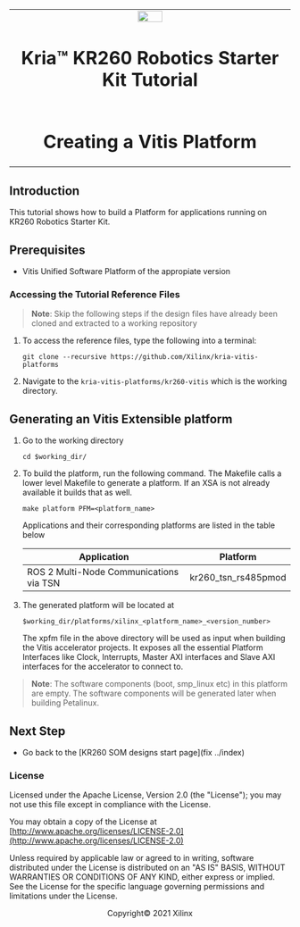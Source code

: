 ﻿<table class="sphinxhide">
 <tr>
   <td align="center"><img src="/docs/media/xilinx-logo.png" width="30%"/><h1> Kria&trade; KR260 Robotics Starter Kit Tutorial</h1>
   </td>
 </tr>
 <tr>
 <td align="center"><h1>Creating a Vitis Platform</h1>

 </td>
 </tr>
</table>

## Introduction

This tutorial shows how to build a Platform for applications running on KR260 Robotics Starter Kit.

## Prerequisites

* Vitis Unified Software Platform of the appropiate version

### Accessing the Tutorial Reference Files

> **Note**: Skip the following steps if the design files have already been cloned and extracted to a working repository

1. To access the reference files, type the following into a terminal:

   ```
   git clone --recursive https://github.com/Xilinx/kria-vitis-platforms
   ```

2. Navigate to the `kria-vitis-platforms/kr260-vitis` which is the working directory.

## Generating an Vitis Extensible platform

1. Go to the working directory

   ```
   cd $working_dir/
   ```

2. To build the platform, run the following command. The Makefile calls a lower level Makefile to generate a platform. If an XSA is not already available it builds that as well.

   ```
   make platform PFM=<platform_name>
   ```

   Applications and their corresponding platforms are listed in the table below

   |Application |Platform|
   |----|----|
   |ROS 2 Multi-Node Communications via TSN |kr260_tsn_rs485pmod|
 

3. The generated platform will be located at

   ```
   $working_dir/platforms/xilinx_<platform_name>_<version_number>
   ```

   The xpfm file in the above directory will be used as input when building the Vitis accelerator projects. It exposes all the essential Platform Interfaces like Clock, Interrupts, Master AXI interfaces and Slave AXI interfaces for the accelerator to connect to.

> **Note**: The software components (boot, smp_linux etc) in this platform are empty. The software components will be generated later when building Petalinux.


## Next Step

* Go back to the [KR260 SOM designs start page](fix ../index)

### License

Licensed under the Apache License, Version 2.0 (the "License"); you may not use this file except in compliance with the License.

You may obtain a copy of the License at
[http://www.apache.org/licenses/LICENSE-2.0](http://www.apache.org/licenses/LICENSE-2.0)

Unless required by applicable law or agreed to in writing, software distributed under the License is distributed on an "AS IS" BASIS, WITHOUT WARRANTIES OR CONDITIONS OF ANY KIND, either express or implied. See the License for the specific language governing permissions and limitations under the License.

<p align="center">Copyright&copy; 2021 Xilinx</p>
